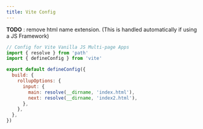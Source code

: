 ```yaml
---
title: Vite Config
---
```


**TODO** : remove html name extension. (This is handled automatically if using a JS Framework)

```js
// Config for Vite Vanilla JS Multi-page Apps
import { resolve } from 'path'
import { defineConfig } from 'vite'

export default defineConfig({
  build: {
    rollupOptions: {
      input: {
        main: resolve(__dirname, 'index.html'),
        next: resolve(__dirname, 'index2.html'),
      },
    },
  },
})
```
